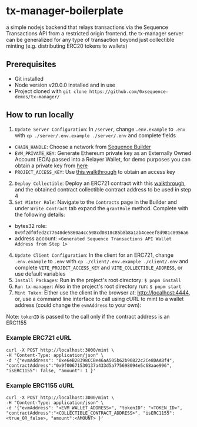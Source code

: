 # tx-manager-boilerplate
a simple nodejs backend that relays transactions via the Sequence Transactions API from a restricted origin frontend. the tx-manager server can be generalized for any type of transaction beyond just collectible minting (e.g. distributing ERC20 tokens to wallets)

## Prerequisites
- Git installed
- Node version v20.0.0 installed and in use
- Project cloned with `git clone https://github.com/0xsequence-demos/tx-manager/`

## How to run locally
1. `Update Server Configuration`: In `/server`, change `.env.example` to `.env` with `cp ./server/.env.example ./server/.env` and complete fields
- `CHAIN_HANDLE`: Choose a network from [Sequence Builder](https://sequence.build)
- `EVM_PRIVATE_KEY`: Generate Ethereum private key as an Externally Owned Account (EOA) passed into a Relayer Wallet, for demo purposes you can obtain a private key from [here](https://sequence-ethauthproof-viewer.vercel.app/)
- `PROJECT_ACCESS_KEY`: Use [this walkthrough](https://docs.sequence.xyz/solutions/builder/getting-started#claim-an-api-access-key) to obtain an access key 
2. `Deploy Collectible`: Deploy an ERC721 contract with this [walkthrough](https://docs.sequence.xyz/solutions/collectibles/contracts/deploy-an-item-collection), and the obtained contract collectible contract address to be used in step 4
3. `Set Minter Role`: Navigate to the `Contracts` page in the Builder and under `Write Contract` tab expand the `grantRole` method. Complete with the following details:
- bytes32 role: `0x9f2df0fed2c77648de5860a4cc508cd0818c85b8b8a1ab4ceeef8d981c8956a6`
- address account: `<Generated Sequence Transactions API Wallet Address from Step 1>`
4. `Update Client Configuration`: In the client for an ERC721, change `.env.example` to `.env` with `cp ./client/.env.example ./client/.env` and complete `VITE_PROJECT_ACCESS_KEY` and `VITE_COLLECTIBLE_ADDRESS`, or use default variables
5. `Install Packages`: Run in the project's root directory: `$ pnpm install`
6. `Run tx-manager`: Also in the project's root directory run: `$ pnpm start`
7. `Mint Token`: Either use the client in the browser at: [http://localhost:4444](http://localhost:4444), or, use a command line interface to call using cURL to mint to a wallet address (could change the `evmAddress` to your own):

Note: `tokenID` is passed to the call only if the contract address is an ERC1155

### Example ERC721 cURL
```shell
curl -X POST http://localhost:3000/mint \
-H "Content-Type: application/json" \
-d '{"evmAddress": "0xe6eB28398CCBe46aA505b62b96822c2Ce8DAABf4", "contractAddress":"0x9f00671530137a433d5a775698094e5c68aae996", "isERC1155": false, "amount": 1 }'
```

### Example ERC1155 cURL 
```shell
curl -X POST http://localhost:3000/mint \
-H "Content-Type: application/json" \
-d '{"evmAddress": "<EVM_WALLET_ADDRESS>", "tokenID": "<TOKEN_ID>", "contractAddress":"<COLLECTIBLE_CONTRACT_ADDRESS>", "isERC1155": <true_OR_false>, "amount":<AMOUNT> }'
```
